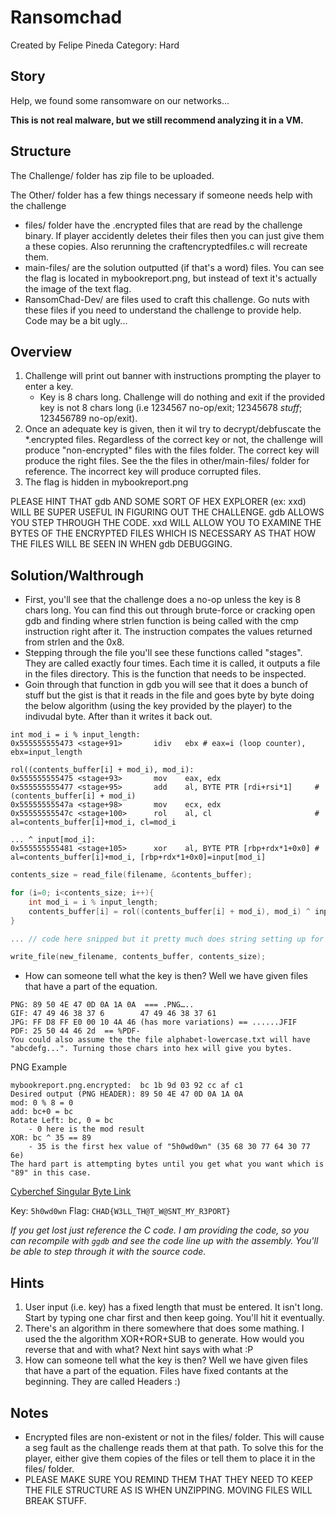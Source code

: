 # Ransomchad

Created by Felipe Pineda
Category: Hard

## Story
Help, we found some ransomware on our networks...

**This is not real malware, but we still recommend analyzing it in a VM.**

## Structure

The Challenge/ folder has zip file to be uploaded.

The Other/ folder has a few things necessary if someone needs help with the challenge
- files/ folder have the .encrypted files that are read by the challenge binary. If player accidently deletes their files then you can just give them a these copies. Also rerunning the craftencryptedfiles.c will recreate them.
- main-files/ are the solution outputted (if that's a word) files. You can see the flag is located in mybookreport.png, but instead of text it's actually the image of the text flag.
- RansomChad-Dev/ are files used to craft this challenge. Go nuts with these files if you need to understand the challenge to provide help. Code may be a bit ugly...


## Overview
1. Challenge will print out banner with instructions prompting the player to enter a key. 
    - Key is 8 chars long. Challenge will do nothing and exit if the provided key is not 8 chars long (i.e 1234567 no-op/exit; 12345678 *stuff*; 123456789 no-op/exit).
2. Once an adequate key is given, then it wil try to decrypt/debfuscate the *.encrypted files. Regardless of the correct key or not, the challenge will produce "non-encrypted" files with the files folder. The correct key will produce the right files. See the the files in other/main-files/ folder for reference. The incorrect key will produce corrupted files. 
3. The flag is hidden in mybookreport.png

PLEASE HINT THAT gdb AND SOME SORT OF HEX EXPLORER (ex: xxd) WILL BE SUPER USEFUL IN FIGURING OUT THE CHALLENGE. gdb ALLOWS YOU STEP THROUGH THE CODE. xxd WILL ALLOW YOU TO EXAMINE THE BYTES OF THE ENCRYPTED FILES WHICH IS NECESSARY AS THAT HOW THE FILES WILL BE SEEN IN WHEN gdb DEBUGGING.


## Solution/Walthrough
- First, you'll see that the challenge does a no-op unless the key is 8 chars long. You can find this out through brute-force or cracking open gdb and finding where strlen function is being called with the cmp instruction right after it. The instruction compates the values returned from strlen and the 0x8.
- Stepping through the file you'll see these functions called "stages". They are called exactly four times. Each time it is called, it outputs a file in the files directory. This is the function that needs to be inspected.
- Goin through that function in gdb you will see that it does a bunch of stuff but the gist is that it reads in the file and goes byte by byte doing the below algorithm (using the key provided by the player) to the indivudal byte. After than it writes it back out.  


```
int mod_i = i % input_length:
0x555555555473 <stage+91>       idiv   ebx # eax=i (loop counter), ebx=input_length

rol((contents_buffer[i] + mod_i), mod_i):
0x555555555475 <stage+93>       mov    eax, edx
0x555555555477 <stage+95>       add    al, BYTE PTR [rdi+rsi*1]     # (contents_buffer[i] + mod_i)
0x55555555547a <stage+98>       mov    ecx, edx
0x55555555547c <stage+100>      rol    al, cl                       # al=contents_buffer[i]+mod_i, cl=mod_i

... ^ input[mod_i]:
0x555555555481 <stage+105>      xor    al, BYTE PTR [rbp+rdx*1+0x0] # al=contents_buffer[i]+mod_i, [rbp+rdx*1+0x0]=input[mod_i]

```

```C
contents_size = read_file(filename, &contents_buffer);

for (i=0; i<contents_size; i++){
    int mod_i = i % input_length;
    contents_buffer[i] = rol((contents_buffer[i] + mod_i), mod_i) ^ input[mod_i];
}

... // code here snipped but it pretty much does string setting up for a new filename (i.e new_filename)

write_file(new_filename, contents_buffer, contents_size);

```
- How can someone tell what the key is then? Well we have given files that have a part of the equation.
```
PNG: 89 50 4E 47 0D 0A 1A 0A  === .PNG…..
GIF: 47 49 46 38 37 6        47 49 46 38 37 61
JPG: FF D8 FF E0 00 10 4A 46 (has more variations) == ......JFIF
PDF: 25 50 44 46 2d  == %PDF-
You could also assume the the file alphabet-lowercase.txt will have "abcdefg...". Turning those chars into hex will give you bytes.
```
PNG Example
```
mybookreport.png.encrypted:  bc 1b 9d 03 92 cc af c1
Desired output (PNG HEADER): 89 50 4E 47 0D 0A 1A 0A
mod: 0 % 8 = 0
add: bc+0 = bc
Rotate Left: bc, 0 = bc
    - 0 here is the mod result
XOR: bc ^ 35 == 89
    - 35 is the first hex value of "5h0wd0wn" (35 68 30 77 64 30 77 6e)
The hard part is attempting bytes until you get what you want which is "89" in this case.
```
[Cyberchef Singular Byte Link](https://gchq.github.io/CyberChef/#recipe=From_Hex('Auto')ADD(%7B'option':'Hex','string':'0'%7D)Rotate_left(0,false)XOR(%7B'option':'Hex','string':'35'%7D,'Standard',false)To_Hex('Space',0)&input=YmM)

Key: `5h0wd0wn`
Flag: `CHAD{W3LL_TH@T_W@SNT_MY_R3PORT}`

*If you get lost just reference the C code. I am providing the code, so you can recompile with `ggdb` and see the code line up with the assembly. You'll be able to step through it with the source code.*

## Hints
1. User input (i.e. key) has a fixed length that must be entered. It isn't long. Start by typing one char first and then keep going. You'll hit it eventually.
2. There's an algorithm in there somewhere that does some mathing. I used the the algorithm XOR+ROR+SUB to generate. How would you reverse that and with what? Next hint says with what :P
3. How can someone tell what the key is then? Well we have given files that have a part of the equation. Files have fixed contants at the beginning. They are called Headers :)

## Notes
- Encrypted files are non-existent or not in the files/ folder. This will cause a seg fault as the challenge reads them at that path. To solve this for the player, either give them copies of the files or tell them to place it in the files/ folder.
- PLEASE MAKE SURE YOU REMIND THEM THAT THEY NEED TO KEEP THE FILE STRUCTURE AS IS WHEN UNZIPPING. MOVING FILES WILL BREAK STUFF. 


